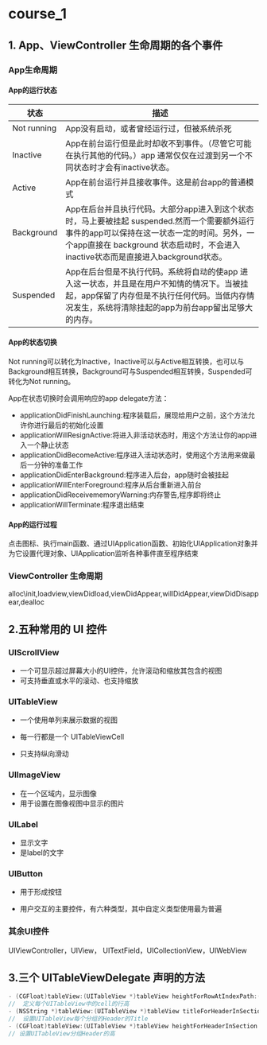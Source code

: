 # course_1

## 1. App、ViewController 生命周期的各个事件

###  App生命周期

#### App的运行状态

| **状态**    | **描述**                                                     |
| ----------- | ------------------------------------------------------------ |
| Not running | App没有启动，或者曾经运行过，但被系统杀死                    |
| Inactive    | App在前台运行但是此时却收不到事件。（尽管它可能在执行其他的代码。）app 通常仅仅在过渡到另一个不同状态时才会有inactive状态。 |
| Active      | App在前台运行并且接收事件。这是前台app的普通模式             |
| Background  | App在后台并且执行代码。大部分app进入到这个状态时，马上要被挂起 suspended.然而一个需要额外运行事件的app可以保持在这一状态一定的时间。另外，一个app直接在 background 状态启动时，不会进入inactive状态而是直接进入background状态。 |
| Suspended   | App在后台但是不执行代码。系统将自动的使app 进入这一状态，并且是在用户不知情的情况下。当被挂起，app保留了内存但是不执行任何代码。当低内存情况发生，系统将清除挂起的app为前台app留出足够大的内存。 |

#### App的状态切换

Not running可以转化为Inactive，Inactive可以与Active相互转换，也可以与Background相互转换，Background可与Suspended相互转换，Suspended可转化为Not running。

App在状态切换时会调用响应的app delegate方法：

- applicationDidFinishLaunching:程序装载后，展现给用户之前，这个方法允许你进行最后的初始化设置
- applicationWillResignActive:将进入非活动状态时，用这个方法让你的app进入一个静止状态
- applicationDidBecomeActive:程序进入活动状态时，使用这个方法用来做最后一分钟的准备工作
- applicationDidEnterBackground:程序进入后台，app随时会被挂起
- applicationWillEnterForeground:程序从后台重新进入前台
- applicationDidReceivememoryWarning:内存警告,程序即将终止
- applicationWillTerminate:程序退出结束

#### App的运行过程

点击图标、执行main函数、通过UIApplication函数、初始化UIApplication对象并为它设置代理对象、UIApplication监听各种事件直至程序结束

### ViewController 生命周期

alloc\init,loadview,viewDidload,viewDidAppear,willDidAppear,viewDidDisappear,dealloc

## 2.五种常用的 UI 控件

### UIScrollView

* 一个可显示超过屏幕大小的UI控件，允许滚动和缩放其包含的视图
* 可支持垂直或水平的滚动、也支持缩放

### UITableView

* 一个使用单列来展示数据的视图

* 每一行都是一个 UITableViewCell

* 只支持纵向滑动

### UIImageView

* 在一个区域内，显示图像
* 用于设置在图像视图中显示的图片

### UILabel

* 显示文字
* 是label的文字

### UIButton

* 用于形成按钮

* 用户交互的主要控件，有六种类型，其中自定义类型使用最为普遍

### 其余UI控件

UIViewController，UIView， UITextField，UICollectionView，UIWebView

## 3.三个 UITableViewDelegate 声明的方法



```objective-c
- (CGFloat)tableView:(UITableView *)tableView heightForRowAtIndexPath:(NSIndexPath *)indexPath;
//	定义每个UITableView中的cell的行高
- (NSString *)tableView:(UITableView *)tableView titleForHeaderInSection:(NSInteger)section;  
//	设置UITableView每个分组的Header的Title
- (CGFloat)tableView:(UITableView *)tableView heightForHeaderInSection:(NSInteger)section;
// 设置UITableView分组Header的高
```

